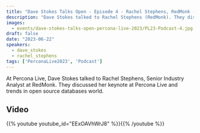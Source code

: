 ```yaml
---
title: "Dave Stokes Talks Open - Episode 4 - Rachel Stephens, RedMonk - Percona Live 2023"
description: "Dave Stokes talked to Rachel Stephens (RedMonk). They discussed her keynote at Percona Live and trends in open source databases world."
images:
  - events/dave-stokes-talks-open-percona-live-2023/PL23-Podcast-4.jpg
draft: false
date: "2023-06-22"
speakers:
  - dave_stokes
  - rachel_stephens
tags: ['PerconaLive2023', 'Podcast']
---
```


At Percona Live, Dave Stokes talked to Rachel Stephens, Senior Industry Analyst at RedMonk. They discussed her keynote at Percona Live and trends in open source databases world.

## Video

{{% youtube youtube_id="EExOAVhWrJ8" %}}{{% /youtube %}}